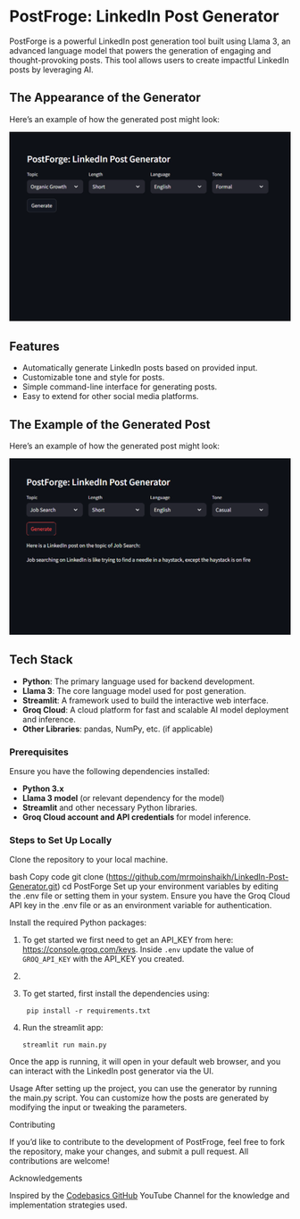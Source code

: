 # PostFroge: LinkedIn Post Generator

PostForge is a powerful LinkedIn post generation tool built using Llama 3, an advanced language model that powers the generation of engaging and thought-provoking posts. This tool allows users to create impactful LinkedIn posts by leveraging AI.

## The Appearance of the Generator

Here’s an example of how the generated post might look:

![Post Example](images/Screenshot%202024-12-02%20185255.png)


## Features
- Automatically generate LinkedIn posts based on provided input.
- Customizable tone and style for posts.
- Simple command-line interface for generating posts.
- Easy to extend for other social media platforms.

## The Example of the Generated Post

Here’s an example of how the generated post might look:

![Post Example](images/Screenshot%202024-12-02%20185510.png)

## Tech Stack

- **Python**: The primary language used for backend development.
- **Llama 3**: The core language model used for post generation.
- **Streamlit**: A framework used to build the interactive web interface.
- **Groq Cloud**: A cloud platform for fast and scalable AI model deployment and inference.
- **Other Libraries**: pandas, NumPy, etc. (if applicable)

### Prerequisites
Ensure you have the following dependencies installed:

- **Python 3.x**
- **Llama 3 model** (or relevant dependency for the model)
- **Streamlit** and other necessary Python libraries.
- **Groq Cloud account and API credentials** for model inference.
  
### Steps to Set Up Locally
Clone the repository to your local machine.

bash
Copy code
git clone (https://github.com/mrmoinshaikh/LinkedIn-Post-Generator.git)
cd PostForge
Set up your environment variables by editing the .env file or setting them in your system. Ensure you have the Groq Cloud API key in the .env file or as an environment variable for authentication.

Install the required Python packages:

1. To get started we first need to get an API_KEY from here: https://console.groq.com/keys. Inside `.env` update the value of `GROQ_API_KEY` with the API_KEY you created.
2. 
3. To get started, first install the dependencies using:
    ```commandline
     pip install -r requirements.txt
    ```
    
4. Run the streamlit app:
   ```commandline
   streamlit run main.py
   ```
   
Once the app is running, it will open in your default web browser, and you can interact with the LinkedIn post generator via the UI.

Usage
After setting up the project, you can use the generator by running the main.py script. You can customize how the posts are generated by modifying the input or tweaking the parameters.

Contributing

If you’d like to contribute to the development of PostFroge, feel free to fork the repository, make your changes, and submit a pull request. All contributions are welcome!

Acknowledgements

Inspired by the [Codebasics GitHub](https://github.com/codebasics) YouTube Channel  for the knowledge and implementation strategies used.
